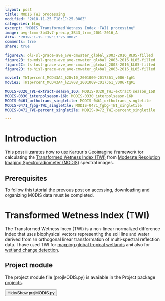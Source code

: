 ```yaml
---
layout: post
title: MODIS TWI processing
modified: '2018-11-25 T18:17:25.000Z'
categories: blog
excerpt: "MODIS Transformed Wetness Index (TWI) processing"
image: avg-trmm-3b43v7-precip_3B43_trmm_2001-2016_A
date: '2018-11-25 T18:17:25.000Z'
comments: true
share: true

figure2A: ols-sl-grace-ave_ave-cmwater_global_2003-2016_RL05-filled
figure2B: ts-mdsl-grace-ave_ave-cmwater_global_2003-2016_RL05-filled
figure2C: ts-losl-grace-ave_ave-cmwater_global_2003-2016_RL05-filled
figure2D: ts-hisl-grace-ave_ave-cmwater_global_2003-2016_RL05-filled

movie1: TWIpercent_MCD43A4_h20v10_2001009-2017361_v006-tg01
movie2: TWIpercent_MCD43A4_h21v08_2001009-2017361_v006-tg01

MODIS-0320_TWI-extract-season_16D: MODIS-0320_TWI-extract-season_16D
MODIS-0330_interpolseasn-16D: MODIS-0330_interpolseasn-16D
MODIS-0461_orthotrans_singletile: MODIS-0461_orthotrans_singletile
MODIS-0471_fgbg-TWI_singletile: MODIS-0471_fgbg-TWI_singletile
MODIS-0472_TWI-percent_singletile: MODIS-0472_TWI-percent_singletile

---
```

<script src="https://karttur.github.io/common/assets/js/karttur/togglediv.js"></script>
# Introduction

This post illustrates how to use Karttur's GeoImagine Framework for calculating the [Transformed Wetness Index (TWI)](https://www.mdpi.com/2072-4292/10/4/611) from [Moderate Resolution Imaging Spectroradiometer (MODIS)](https://terra.nasa.gov/about/terra-instruments/modis) spectral images.

## Prerequisites

To follow this tutorial the [previous](../blog-MODIS-access/) post on accessing, downloading and organizing MODIS data must be completed.

# Transformed Wetness Index (TWI)

The Transformed Wetness Index (TWI) is a non-linear normalized difference index that uses biophysical vectors representing the soil line and water derived from an orthogonal linear transformation of multi-spectral reflection data. I have used TWI for [mapping global tropical wetlands]( https://doi.org/10.1111/gcb.13689) and also for [wetland change detection](https://doi.org/10.3390/rs10040611).

## Project module

The project module file (<span class='file'>projMODIS.py</span>) is available in the <span class='package'>Project</span> package [projects](https://github.com/karttur/geoimagine-projects/).

<button id= "toggleprojfile" onclick="hiddencode('projfile')">Hide/Show projMODIS.py</button>

<div id="projfile" style="display:none">

{% capture text-capture %}
{% raw %}

```
from geoimagine.kartturmain.readXMLprocesses import ReadXMLProcesses, RunProcesses

if __name__ == "__main__":

    verbose = True

    #projFN ='/full/path/to/modis_YYYYMMDD.txt'
    projFN ='doc/MODIS/modis_YYYYMMDD.txt'

    procLL = ReadXMLProcesses(projFN,verbose)

    RunProcesses(procLL,verbose)
```

## Process chain

The project file links to an ASCII text file that contains a list of the xml files to execute.

```
projFN ='doc/MODIS/modis_YYYYMMDD.txt'
```

As the path to the project file does **not** start with a slash "/", the path is relative to the project module itself. The [project package available on Karttur's GitHub page](../../../geoimagine-projects) contains the path and the files required for running the process chain. Both the text file and the xml files are available under the subfolder [<span class='file'>doc/MODIS</span>](../../../geoimagine-projects/doc/MODIS).

<button id= "toggleprojfile" onclick="hiddencode('processchain')">Hide/Show MODIS process chain</button>

<div id="processchain" style="display:none">
{% capture text-capture %}
{% raw %}

```
SNULLE

```
{% endraw %}
{% endcapture %}
{% include widgets/toggle-code.html  toggle-text=text-capture  %}
</div>

### MODIS TWI calculations

Calculating TWI soil moisture (vol/vol) from MODIS reflectance bands requires three processes:

- Orthogonal transformation of the bands
- Scale preserved rotation and transformation
- Convert TWI to percent soil moisture

#### Orthogonal transformation

The MODIS image reflectance data (see [previous](../blog-MODIS-access/) post) can be used for classical statistical image classifications, or e.g. machine learning classification. But Karttur's GeoImagine Framework also contains a module for deterministic, rather than statistical, modeling. The deterministic modeling package define linear transformations of the reflectance data to a biophysical feature space. In the remote sensing jargon, this is sometimes referred to as Tasseled Cap Transformation (TCT). Usually a TCT is based on fixed transformations coefficients, but in Karttur's GeoImagine Framework you can also create your own, customized and calibrated, thematic transformation for classification of specific features.

Here I will only illustrate how to implement a pre-defined linear transformation. The processes for transforming MODIS reflectance data to a biophysical feature space are [<span class='package'>LinearTransformMODISRegion</span>](./../subprocess/subproc-LinearTransformMODISRegion/) and [<span class='package'>LinearTransformMODISSingleTile</span>](./../subprocess/subproc-LinearTransformMODISSingleTile/).

The number of biophysical features can not exceed the number of bands. In the example below, two biophysical features are produced, tc-soil and tc-wet. Note that these two features are defined for optimizing the separation of wet and dry areas and are not defined as the original TCT features Brightness and Wetness.

{% capture foo %}{{page.MODIS-0461_orthotrans_singletile}}{% endcapture %}
{% include xml/MODIS-0461_orthotrans_singletile.html foo=foo %}

## Scale preserved rotation and transformation

Many of the classical indexes used in satellite image processing are derived from a normalized rationing:

index = (bandA - bandB) / (bandA + bandB)

including the Normalized Difference Vegetation Index (NDVI), the ND Snow Index (NDSI) and the several version of the ND Water Index (NDWI). Especially NDVI has been extensively applied for vegetation mapping and monitoring. More elaborate VI's also use information from other bands, or adjustment factors, for reducing biases caused by e.g. atmospheric disturbances or soil backgrounds. A variety of different VI's are implement in Karttur's GeoImagine Framework. But the Framework also contains a more generic indexing tool, developed from [Jack Paris Grand Unified Vegetation Index (GRUVI)](https://www.microimages.com/sml/smlsamples-htm/ScriptsByJack.htm). The tool, however, can be used for indexing any surficial biophysical feature, not only vegetation.

In this post, you will implement the Transformed Wetness Index, which uses the tc-soil and tc-wet features as input. For a full reference to the method, see [Gumbricht (2018)](https://www.mdpi.com/2072-4292/10/4/611).

{% capture foo %}{{page.MODIS-0471_fgbg-TWI_singletile}}{% endcapture %}
{% include xml/MODIS-0471_fgbg-TWI_singletile.html foo=foo %}

#### Convert TWI to percent soil moisture

In my [article on TWI](https://www.mdpi.com/2072-4292/10/4/611) I use an empirical algorithm for translating TWI from reflectance factor units to percent soil moisture. The formula is a scalar transformaion, and is implemented in the Framework as <span class='package'>twipercentmodisRegion</span> and <span class='package'>twipercentmodisSingleTile</span>.

{% capture foo %}{{page.MODIS-0472_TWI-percent_singletile}}{% endcapture %}
{% include xml/MODIS-0472_TWI-percent_singletile.html foo=foo %}

The process setting up the conversion to percent above scales the output between 0 and 200, and thus has a scalefac = 2.

### Seasonal signal extraction

The time series of the Transformed Wetness Index (TWI), created in the previous section, is plagued with gaps, in particular over regions with heavy cloud cover during the wet season(s). For reconstructing an unbiased annual signal you need to fill the gaps prior to any temporal resampling. To fill the gaps, you first need to extract the multiyear seasonal signal.

The processes <span class='package'>extractseasonmodisRegion</span> and <span class='package'>extractseasonmodisSingleTile</span> extracts the seasonal multiyear signal. You can only give the source composition (\<srccomp\>) in this process.

{% capture foo %}{{page.MODIS-0320_TWI-extract-season_16D}}{% endcapture %}
{% include xml/MODIS-0320_TWI-extract-season_16D.html foo=foo %}



The <span class=''>extractseasonModis</span> processes do not accept any destination composition (\<dstcomp\>). The naming and composition of the destination tine series is defaulted, and can not be manually set. The format of the seasonal layers will be exactly the same as the original time series. The seasonal layers will be stored under a thematic folder with the same name as the original time series, but with the suffix "-sesn".
The file naming will also be identical, except for the date part, that will be changed to the format:

"startyear"-"endyear"@"seasonalperiod"

The seasonal files resulting from the xml file above will thus have the date parts like: 2001-2017@D009, 2001-2017@D026 ... etc.

## Filling missing data

As noted in the previous section, the MODIS data have large gaps, and I choose to fill these gaps prior to analyzing trends and changes (and prior to creating animations). The processes for filling MODIS data gaps are <span class='package'>seasonfilltsModisRegion</span> and <span class='package'>seasonfilltsModisSingleTile</span>.

{% capture foo %}{{page.MODIS-0330_interpolseasn-16D}}{% endcapture %}
{% include xml/MODIS-0330_interpolseasn-16D.html foo=foo %}

The process xml command only requires the composition for the original time series. But the process expects that the corresponding seasonal signals (for the given period and timestep) already exist. Remember that the naming of the seasonal layers is defaulted, and can not be set. The <span class='package'>seasonfilltsModis</span> processes fill in all missing records in the original time series using a combination of interpolation and the average seasonal signal for the same period that filled.

The previous date, whether observed or interpolated itself, is always given a weight of 0.5. The remaining weight fraction (0.5) is divided between the next observation and the average seasonal signal. The closer in time the next observation, the higher the weight. By default, the weight for the next observation value is determined by the formula:

weight = 1.4/(distance)\*\*2+3.0)

resulting in the following default weights:

| Distance to next | Weight previous | Weight next | Weight seasonal |
|:-----------------|:----------------|:------------|:----------------|
| 0                | 0.5             | 0.47        | 0.03            |
| 1                | 0.5             | 0.35        | 0.15            |
| 2                | 0.5             | 0.2         | 0.3             |
| 3                | 0.5             | 0.12        | 0.38            |
| 4                | 0.5             | 0.07        | 0.43            |
| 5                | 0.5             | 0.05        | 0.45            |

Note that the previous period can itself be a result of an interpolation, in which case the seasonal signal and the next period have already influenced the previous period value.


## Time series export and animation

After running the process <span class='package'>seasonfilltsModis</span> and the conversion to percent soil moisture, you should have a complete time series of 16D interval MODIS estimated percent soil moisture (TWI) layers. In my example here, I have included all years from 2001 to 2017, or 17 years. To create the animation I need to define a clock/timeline layout, the movie frame size, and if and how to emboss the finished movie. The post on [SMAP processing](../blog-SMAP/index.html) contains a more detailed step-by-step tutorial on how to create layouts for spatial data and the movieclock.

### Add movieclock

I will illustrate using two example (further down). The first is the MODIS tile h20v10, covering the wetlands of central southern Africa. To avoid covering the Okavango Inland Delta in Northern Botswana, I have to put the clock in the lower right corner. To do that I define a movieclock using all the default settings, but with the clock position set to the lower right (lr) corner:

```
<?xml version='1.0' encoding='utf-8'?>
<palette>
	<userproj userid = 'karttur' projectid = 'karttur' tractid= 'karttur' siteid = '*' plotid = '*' system = 'system'></userproj>
	<!-- addmovieclock -->
	<process processid = 'addmovieclock'>
		<overwrite>Y</overwrite>
		<delete>N</delete>
		<parameters name = 'twilr'
		position = 'lr'
		>
		</parameters>
	</process>
</palette>
```

### TWI palette and scaling

I also need a palette for the TWI (soil moisture) data. The palette is set reflecting the range of the TWI percent (from 0 to 200) data.

```
<?xml version='1.0' encoding='utf-8'?>
<palette>
	<userproj userid = 'karttur' projectid = 'karttur' tractid= 'karttur' siteid = '*' plotid = '*' system = 'system'></userproj>
	<!-- addrasterpalette twi-->
	<process processid = 'addrasterpalette'>
		<parameters palette = 'twi' compid='test'>
			<setcolor id = '0' red = '255' green ='132' blue='94' alpha ='0' label='0' hint='0' ></setcolor>			
			<setcolor id = '25' red = '240' green ='224' blue='148' alpha ='0' label='10' hint='NA' ></setcolor>			
			<setcolor id = '50' red = '162' green ='162' blue='122' alpha ='0' label='50' hint='no correlation' ></setcolor>			
			<setcolor id = '100' red = '70' green ='89' blue='112' alpha ='0' label='100' hint='positive correclation' ></setcolor>
			<setcolor id = '150' red = '20' green ='60' blue='210' alpha ='0' label='150' hint='positive correclation' ></setcolor>
			<setcolor id = '200' red = '2' green ='1' blue='190' alpha ='0' label='200' hint='strong positive correlation' ></setcolor>
			<setcolor id = '250' red = '2' green ='1' blue='190' alpha ='0' label='250' hint='strong positive correlation' ></setcolor>
			<setcolor id = '253' red = '245' green ='237' blue='182' alpha ='0' label='dry (0)' hint='completely dry' ></setcolor>
			<setcolor id = '254' red = '32' green ='32' blue='32' alpha ='255' label='frame' hint='frame' ></setcolor>
			<setcolor id = '255' red = '250' green ='250' blue='250' alpha ='255' label='255' hint='no data' ></setcolor>
		</parameters>			
	</process>
</palette>
```

Also a scaling is needed, even if the scaling in this case is a direct 1:1 relation.

```
<?xml version='1.0' encoding='utf-8'?>
<scaling>
	<userproj userid = 'karttur' projectid = 'karttur' tractid= 'karttur' siteid = '*' plotid = '*' system = 'system'></userproj>
	<!-- Create scaling -->
	<process processid = 'createscaling' version = '1.3'>
		<parameters scalefac='1' mirror0='False'></parameters>
		<comp id = '1' source = "MCD43A4v006" product = "MCD43A4" folder = "twi-fill-percent" band = "twipercent" prefix = "twipercent" suffix = "v006-tg01">	</comp>		
    	<comp id = '2' source = "MCD43A4v006" product = "MCD43A4" folder = "twi-percent" band = "twipercent" prefix = "twipercent" suffix = "v006-tg01">	</comp>		
	</process>
</scaling>
```

### Export

Once you have creates the palette and scaling for the MODIS TWI percent composition, you can export the data as color images (maps). The scaling can not be set in the <span class='package'>exporttobytesmap</span> process. It must be given in the database and related to the data to be exported using the theme (folder) and name (band) of the layer. The palette to use must be set as a parameter.

```
<?xml version='1.0' encoding='utf-8'?>
<export>
	<userproj userid = 'karttur' projectid = 'karttur' tractid= 'karttur' siteid = '*' plotid = '*' system = 'modis'></userproj>
	<period startyear = '2001' endyear = '2017' timestep='16D'></period>
	<process processid ='exporttobyteModisSingleTile' dsversion = '1.3'>
		<overwrite>True</overwrite>
		<parameters palette='twi' htile='20' vtile='10'></parameters>
		<srcpath volume = "Karttur3tb"></srcpath>
		<dstpath volume = "Karttur3tb"></dstpath>
		<srccomp>
			<TWIpercent id='TWI' source = "MCD43A4v006" product = "MCD43A4" folder = "TWI-fill-percent" band = "TWIpercent" prefix = "TWIpercent" suffix = "v006-tg01">
			</TWIpercent>
		</srccomp>
	</process>
</export>
```

The export processes always exports the data using the same projection and the spatial resolution as the source data. When exporting the data for layout and mapping, the cell format is changed to Byte (0-255).

## MODIS TWI animation

To create animations based on the the MODIS sinusoidal tiles, you need to run the two processes <span class='package'>movieframeModisSingleTile</span> and <span class='package'>movieclockModisSingleTile</span>. The post on [SMAP processing](../blog-SMAP/index.html) contains a more detailed step-by-step tutorial on how to create animations from time series images.

The first process, <span class='package'>movieframeModisSingleTile</span>, creates the movie frames. By default it creates a shell script file, reported when process finished, that that you must run. For the MODIS tiles herein, I set the frame dimensions to 800*800 (rather than the original 2400*2400). The movies are thus smaller compared to the original data.

```
<?xml version='1.0' encoding='utf-8'?>
<runprocess>
	<userproj userid = 'karttur' projectid = 'karttur' tractid= 'karttur' siteid = '*' plotid = '*' system = 'modis'></userproj>
	<period startyear = "2001" endyear = "2017"  timestep='16D'></period>		

	<process processid = 'movieframeModisSingleTile' version = '1.3'>
		<parameters framewidth = '800' framecrop='800,800,0,0' emboss='KARTTUR' embossdims='720,150' embossptsize='100' htile='20' vtile='10'></parameters>
		<srcpath volume = "karttur3tb" hdrfiletype = 'tif' datfiletype = 'tif'></srcpath>
		<dstpath volume = "/Volumes/karttur3tb/movieclock" hdrfiletype = 'png' datfiletype = 'png'></dstpath>    	
		<srccomp>			
			<TWIpercent id='TWI' source = "MCD43A4v006" product = "MCD43A4" folder = "TWI-fill-percent" band = "TWIpercent" prefix = "TWIpercent" suffix = "v006-tg01">
			</TWIpercent>   	
		</srccomp>
	</process>
</runprocess>
```

The second process, <span class='package'>movieclockModisSingleTile</span>, creates one clock image per movie frame. It then also creates two shell script files, one for overlaying the clock frames over the movie frames, and one for generating the movies. You have to run both manually as explained in the post on [SMAP processing]((../blog-SMAP/index.html))

```
<?xml version='1.0' encoding='utf-8'?>
<runprocess>
	<userproj userid = 'karttur' projectid = 'karttur' tractid= 'karttur' siteid = '*' plotid = '*' system = 'modis'></userproj>
	<period startyear = "2001" endyear = "2017"  timestep='16D'></period>		

	<process processid = 'movieclockModisSingleTile' version = '1.3'>
		<overwrite>True</overwrite>
		<parameters clocklayout = 'twilr' moviewidth = '800' htile='20' vtile='10'></parameters>		
		<dstpath volume = "/Volumes/karttur3tb/movieclock" hdrfiletype = 'png' datfiletype = 'png'></dstpath>    	
		<dstcomp>			
			<TWIpercent id='TWI' source = "MCD43A4v006" product = "MCD43A4" folder = "TWI-fill-percent" band = "TWIpercent" prefix = "TWIpercent" suffix = "v006-tg01">
			</TWIpercent>   	
		</dstcomp>
	</process>
</runprocess>
```

<figure>
<iframe src="{{ site.commonurl }}/movies/{{ site.data.movies[page.movie1].file }}" width="{{ site.data.movies[page.movie1].width }}" height="{{ site.data.movies[page.movie1].height }}" frameborder="0">
</iframe>
<figcaption> {{ site.data.movies[page.movie1].caption }} </figcaption>
</figure>

<figure>
<iframe src="{{ site.commonurl }}/movies/{{ site.data.movies[page.movie2].file }}" width="{{ site.data.movies[page.movie2].width }}" height="{{ site.data.movies[page.movie2].height }}" frameborder="0">
</iframe>
<figcaption> {{ site.data.movies[page.movie2].caption }} </figcaption>
</figure>
